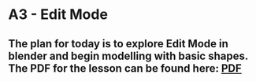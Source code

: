 # A3 - Edit Mode

## The plan for today is to explore Edit Mode in blender and begin modelling with basic shapes. The PDF for the lesson can be found here: [PDF](https://github.com/dacaldera/DMM_Fall2021/blob/main/course_content/pdfs/A3%20Edit%20Mode%20.pdf)
